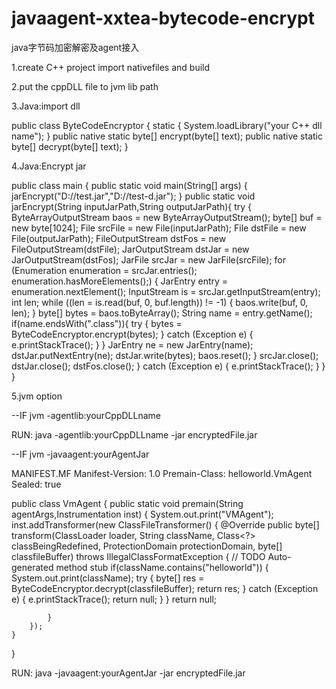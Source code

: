 # javaagent-xxtea-bytecode-encrypt
java字节码加密解密及agent接入

1.create C++ project import nativefiles and build

2.put the cppDLL file to jvm lib path

3.Java:import dll

public class ByteCodeEncryptor {
	static {
		System.loadLibrary("your C++ dll name");
	}
	public native static byte[] encrypt(byte[] text);
	public native static byte[] decrypt(byte[] text);
}

4.Java:Encrypt jar

public class main {
	public static void main(String[] args) {
		jarEncrypt("D://test.jar","D://test-d.jar");
	}
	public static void jarEncrypt(String inputJarPath,String outputJarPath){
	    try {
	      ByteArrayOutputStream baos = new ByteArrayOutputStream();
	      byte[] buf = new byte[1024];
	      File srcFile = new File(inputJarPath);
	      File dstFile = new File(outputJarPath);
	      FileOutputStream dstFos = new FileOutputStream(dstFile);
	      JarOutputStream dstJar = new JarOutputStream(dstFos);
	      JarFile srcJar = new JarFile(srcFile);
	      for (Enumeration<JarEntry> enumeration = srcJar.entries(); 
	    		  enumeration.hasMoreElements();) {
	          JarEntry entry = enumeration.nextElement();
	          InputStream is = srcJar.getInputStream(entry);
	          int len;
	          while ((len = is.read(buf, 0, buf.length)) != -1) {
	              baos.write(buf, 0, len);
	          }
	          byte[] bytes = baos.toByteArray();
	          String name = entry.getName();
	          if(name.endsWith(".class")){
	              try {
	                  bytes = ByteCodeEncryptor.encrypt(bytes);
	              } catch (Exception e) {
	                  e.printStackTrace();
	              }
	          }
	          JarEntry ne = new JarEntry(name);
	          dstJar.putNextEntry(ne);
	          dstJar.write(bytes);
	          baos.reset();
	      }
	      srcJar.close();
	      dstJar.close();
	      dstFos.close();
	    } catch (Exception e) {
	      e.printStackTrace();
	    }
	  }
}

5.jvm option 

--IF jvm -agentlib:yourCppDLLname

RUN: java -agentlib:yourCppDLLname  -jar  encryptedFile.jar

--IF jvm -javaagent:yourAgentJar
  
MANIFEST.MF
  Manifest-Version: 1.0
  Premain-Class: helloworld.VmAgent
  Sealed: true

 
public class VmAgent {
	public static void premain(String agentArgs,Instrumentation inst) {
		System.out.print("VMAgent");
		inst.addTransformer(new ClassFileTransformer() {
			@Override
			public byte[] transform(ClassLoader loader, String className, Class<?> classBeingRedefined,
					ProtectionDomain protectionDomain, byte[] classfileBuffer) throws IllegalClassFormatException {
				// TODO Auto-generated method stub
				if(className.contains("helloworld")) {
					System.out.print(className);
					  try {
		                  byte[] res = ByteCodeEncryptor.decrypt(classfileBuffer);
		                  return res;
		              } catch (Exception e) {
		                  e.printStackTrace();
		                  return null;
		              }
				}
				return null;
				
			}
		});
	}
}
 
RUN: java -javaagent:yourAgentJar  -jar encryptedFile.jar



